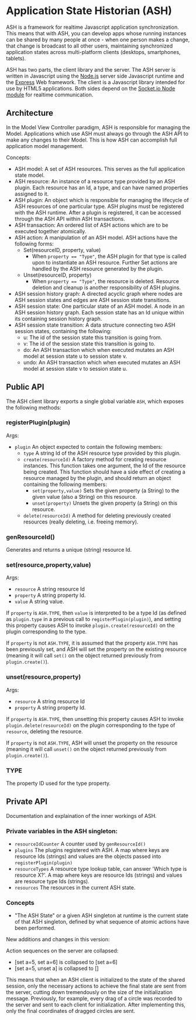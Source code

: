 # Application State Historian (ASH)

ASH is a framework for realtime Javascript application synchronization. This means that with ASH, you can develop apps whose running instances can be shared by many people at once - when one person makes a change, that change is broadcast to all other users, maintaining synchronized application states across multi-platform clients (desktops, smartphones, tablets).

ASH has two parts, the client library and the server. The ASH server is written in Javascript using the [Node.js](http://nodejs.org/) server side Javascript runtime and the [Express](http://expressjs.com/) Web framework. The client is a Javascript library intended for use by HTML5 applications. Both sides depend on the [Socket.io Node module](http://socket.io/ "Socket.io") for realtime communication.

## Architecture
In the Model View Controller paradigm, ASH is responsible for managing the Model. Applications which use ASH must always go through the ASH API to make any changes to their Model. This is how ASH can accomplish full application model management.

Concepts:

 - ASH model: A set of ASH resources. This serves as the full application state model.
 - ASH resource: An instance of a resource type provided by an ASH plugin. Each resource has an Id, a type, and can have named properties assigned to it.
 - ASH plugin: An object which is responsible for managing the lifecycle of ASH resources of one particular type. ASH plugins must be registered with the ASH runtime. After a plugin is registered, it can be accessed through the ASH API within ASH transactions.
 - ASH transaction: An ordered list of ASH actions which are to be executed together atomically.
 - ASH action: A manipulation of an ASH model. ASH actions have the following forms:
   - Set(resourceID, property, value)
     - When `property == "Type"`, the ASH plugin for that type is called upon to instantiate an ASH resource. Further Set actions are handled by the ASH resource generated by the plugin.
   - Unset(resourceID, property)
     - When `property == "Type"`, the resource is deleted. Resource deletion and cleanup is another responsibility of  ASH plugins.
 - ASH session history graph: A directed acyclic graph where nodes are ASH session states and edges are ASH session state transitions.
 - ASH session state: One particular state of an ASH model. A node in an ASH session history graph. Each session state has an Id unique within its containing session history graph.
 - ASH session state transition: A data structure connecting two ASH session states, containing the following:
   - u: The id of the session state this transition is going from.
   - v: The id of the session state this transition is going to.
   - do: An ASH transaction which when executed mutates an ASH model at session state u to session state v.
   - undo: An ASH transaction which when executed mutates an ASH model at session state v to session state u.

## Public API
The ASH client library exports a single global variable `ASH`, which exposes the following methods:
### registerPlugin(plugin)
Args:
 - `plugin` An object expected to contain the following members:
    - `type` A string Id of the ASH resource type provided by this plugin.
    - `create(resourceId)` A factory method for creating resource instances. This function takes one argument, the Id of the resource being created. This function should have a side effect of creating a resource managed by the plugin, and should return an object containing the following members:
      - `set(property,value)` Sets the given property (a String) to the given value (also a String) on this resource.
      - `unset(property)` Unsets the given property (a String) on this resource.
    - `delete(resourceId)` A method for deleting previously created resources (really deleting, i.e. freeing memory).

### genResourceId()
Generates and returns a unique (string) resource Id.

### set(resource,property,value)
Args:
 - `resource` A string resource Id
 - `property` A string property Id.
 - `value` A string value.

If `property` is `ASH.TYPE`, then `value` is interpreted to be a type Id (as defined as `plugin.type` in a previous call to `registerPlugin(plugin)`), and setting this property causes ASH to invoke `plugin.create(resourceId)` on the plugin corresponding to the type.

If `property` is not `ASH.TYPE`, it is assumed that the property `ASH.TYPE` has been previously set, and ASH will set the property on the existing resource (meaning it will call `set()` on the object returned previously from `plugin.create()`).

### unset(resource,property)
Args:
 - `resource` A string resource Id
 - `property` A string property Id.

If `property` is `ASH.TYPE`, then unsetting this property causes ASH to invoke `plugin.delete(resourceId)` on the plugin corresponding to the type of `resource`, deleting the resource.

If `property` is not `ASH.TYPE`, ASH will unset the property on the resource (meaning it will call `unset()` on the object returned previously from `plugin.create()`).

### TYPE
The property ID used for the type property.

## Private API
Documentation and explaination of the inner workings of ASH.
### Private variables in the ASH singleton:
 - `resourceIdCounter` A counter used by `genResourceId()`
 - `plugins` The plugins registered with ASH. A map where keys are resource Ids (strings) and values are the objects passed into `registerPlugin(plugin)`
 - `resourceTypes` A resource type lookup table, can answer 'Which type is resource X?'. A map where keys are resource Ids (strings) and values are resource type Ids (strings).
 - `resources` The resources in the current ASH state.
### Concepts
 - "The ASH State" or a given ASH singleton at runtime is the current state of that ASH singleton, defined by what sequence of atomic actions have been performed.



New additions and changes in this version:

Action sequences on the server are collapsed:
 - [set a=5, set a=6] is collapsed to [set a=6]
 - [set a=5, unset a] is collapsed to []
 
 This means that when an ASH client is initialized to the state of the shared session, only the necessary actions to achieve the final state are sent from the server, cutting down tremendously on the size of the initialization message. Previously, for example, every drag of a circle was recorded to the server and sent to each client for initialization. After implementing this, only the final coordinates of dragged circles are sent.
